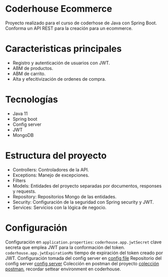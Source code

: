 # Coderhouse Ecommerce
Proyecto realizado para el curso de coderhose de Java con Spring Boot. Conforma un API REST para la creación para un ecommerce.

# Caracteristicas principales
* Registro y autenticación de usuarios con JWT.
* ABM de productos.
* ABM de carrito.
* Alta y efecitivización de ordenes de compra.

# Tecnologías
* Java 11
* Spring boot
* Config server
* JWT
* MongoDB

# Estructura del proyecto
* Controllers: Controladores de la API.
* Exceptions: Manejo de excepciones.
* Filters
* Models: Entidades del proyecto separadas por documentos, responses y requests.
* Repository: Repositorios Mongo de las entidades.
* Security: Configuración de la seguridad con Spring security y JWT.
* Services: Servicios con la lógica de negocio.

# Configuración
Configuración en ```application.properties```:
```coderhouse.app.jwtSecret``` clave secreta que emplea JWT para la conformación del token.
```coderhouse.app.jwtExpirationMs``` tiempo de expiración del token creado por JWT.
Configuración tomada del config server en [config file](https://github.com/nairpa/config-coderhouse-ecommerce/blob/main/config-main.yml)
Repositorio del config server [config server](https://github.com/nairpa/config-server)
Colección en postman del proyecto [colección postman](https://www.postman.com/cryosat-administrator-52756468/workspace/coderhouse/collection/15586413-a187de2f-9ce8-4b22-a5bd-2fcba02c0f3a?action=share&creator=15586413), recordar settear environment en coderhouse.